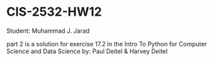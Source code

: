 # CIS-2532-HW12

Student: Muhammad J. Jarad

part 2 is a solution for exercise 17.2 in the Intro To Python for Computer Science and Data Science by: Paul Deitel & Harvey Deitel
